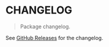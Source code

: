 # CHANGELOG

> Package changelog.

See [GitHub Releases](https://github.com/stdlib-js/stats-base-dists-t/releases) for the changelog.